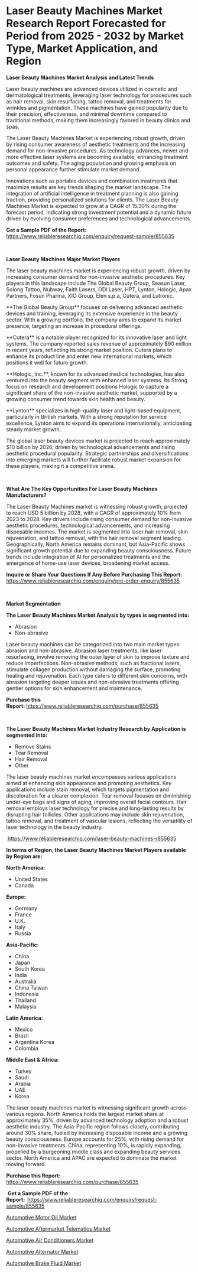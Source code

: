 <p><h1>Laser Beauty Machines Market Research Report Forecasted for Period from 2025 -  2032 by Market Type, Market Application, and Region</h1></p><p><strong>Laser Beauty Machines Market Analysis and Latest Trends</strong></p>
<p><p>Laser beauty machines are advanced devices utilized in cosmetic and dermatological treatments, leveraging laser technology for procedures such as hair removal, skin resurfacing, tattoo removal, and treatments for wrinkles and pigmentation. These machines have gained popularity due to their precision, effectiveness, and minimal downtime compared to traditional methods, making them increasingly favored in beauty clinics and spas.</p><p>The Laser Beauty Machines Market is experiencing robust growth, driven by rising consumer awareness of aesthetic treatments and the increasing demand for non-invasive procedures. As technology advances, newer and more effective laser systems are becoming available, enhancing treatment outcomes and safety. The aging population and growing emphasis on personal appearance further stimulate market demand.</p><p>Innovations such as portable devices and combination treatments that maximize results are key trends shaping the market landscape. The integration of artificial intelligence in treatment planning is also gaining traction, providing personalized solutions for clients. The Laser Beauty Machines Market is expected to grow at a CAGR of 15.30% during the forecast period, indicating strong investment potential and a dynamic future driven by evolving consumer preferences and technological advancements.</p></p>
<p><strong>Get a Sample PDF of the Report:&nbsp;</strong> <a href="https://www.reliableresearchiq.com/enquiry/request-sample/855635?utm_campaign=2173&utm_medium=2&utm_source=Github&utm_content=ia&utm_term=05022025&utm_id=laser-beauty-machines">https://www.reliableresearchiq.com/enquiry/request-sample/855635</a></p>
<p>&nbsp;</p>
<p><strong>Laser Beauty Machines Major Market Players</strong></p>
<p><p>The laser beauty machines market is experiencing robust growth, driven by increasing consumer demand for non-invasive aesthetic procedures. Key players in this landscape include The Global Beauty Group, Seasun Laser, Solong Tattoo, Nubway, Faith Lasers, ODI Laser, HPT, Lynton, Hologic, Apax Partners, Fosun Pharma, XIO Group, Elen s.p.a, Cutera, and Lutronic.</p><p>**The Global Beauty Group** focuses on delivering advanced aesthetic devices and training, leveraging its extensive experience in the beauty sector. With a growing portfolio, the company aims to expand its market presence, targeting an increase in procedural offerings.</p><p>**Cutera** is a notable player recognized for its innovative laser and light systems. The company reported sales revenue of approximately $90 million in recent years, reflecting its strong market position. Cutera plans to enhance its product line and enter new international markets, which positions it well for future growth.</p><p>**Hologic, Inc.**, known for its advanced medical technologies, has also ventured into the beauty segment with enhanced laser systems. Its Strong focus on research and development positions Hologic to capture a significant share of the non-invasive aesthetic market, supported by a growing consumer trend towards skin health and beauty.</p><p>**Lynton** specializes in high-quality laser and light-based equipment, particularly in British markets. With a strong reputation for service excellence, Lynton aims to expand its operations internationally, anticipating steady market growth.</p><p>The global laser beauty devices market is projected to reach approximately $10 billion by 2026, driven by technological advancements and rising aesthetic procedural popularity. Strategic partnerships and diversifications into emerging markets will further facilitate robust market expansion for these players, making it a competitive arena.</p></p>
<p>&nbsp;</p>
<p><strong>What Are The Key Opportunities For Laser Beauty Machines Manufacturers?</strong></p>
<p><p>The Laser Beauty Machines market is witnessing robust growth, projected to reach USD 5 billion by 2028, with a CAGR of approximately 10% from 2023 to 2028. Key drivers include rising consumer demand for non-invasive aesthetic procedures, technological advancements, and increasing disposable incomes. The market is segmented into laser hair removal, skin rejuvenation, and tattoo removal, with the hair removal segment leading. Geographically, North America remains dominant, but Asia-Pacific shows significant growth potential due to expanding beauty consciousness. Future trends include integration of AI for personalized treatments and the emergence of home-use laser devices, broadening market access.</p></p>
<p><strong>Inquire or Share Your Questions If Any Before Purchasing This Report:</strong> <a href="https://www.reliableresearchiq.com/enquiry/pre-order-enquiry/855635?utm_campaign=2173&utm_medium=2&utm_source=Github&utm_content=ia&utm_term=05022025&utm_id=laser-beauty-machines">https://www.reliableresearchiq.com/enquiry/pre-order-enquiry/855635</a></p>
<p>&nbsp;</p>
<p><strong>Market Segmentation</strong></p>
<p><strong>The Laser Beauty Machines Market Analysis by types is segmented into:</strong></p>
<p><ul><li>Abrasion</li><li>Non-abrasive</li></ul></p>
<p><p>Laser beauty machines can be categorized into two main market types: abrasion and non-abrasive. Abrasion laser treatments, like laser resurfacing, involve removing the outer layer of skin to improve texture and reduce imperfections. Non-abrasive methods, such as fractional lasers, stimulate collagen production without damaging the surface, promoting healing and rejuvenation. Each type caters to different skin concerns, with abrasion targeting deeper issues and non-abrasive treatments offering gentler options for skin enhancement and maintenance.</p></p>
<p><strong>Purchase this Report:&nbsp;</strong><a href="https://www.reliableresearchiq.com/purchase/855635?utm_campaign=2173&utm_medium=2&utm_source=Github&utm_content=ia&utm_term=05022025&utm_id=laser-beauty-machines">https://www.reliableresearchiq.com/purchase/855635</a></p>
<p>&nbsp;</p>
<p><strong>The Laser Beauty Machines Market Industry Research by Application is segmented into:</strong></p>
<p><ul><li>Remove Stains</li><li>Tear Removal</li><li>Hair Removal</li><li>Other</li></ul></p>
<p><p>The laser beauty machines market encompasses various applications aimed at enhancing skin appearance and promoting aesthetics. Key applications include stain removal, which targets pigmentation and discoloration for a clearer complexion. Tear removal focuses on diminishing under-eye bags and signs of aging, improving overall facial contours. Hair removal employs laser technology for precise and long-lasting results by disrupting hair follicles. Other applications may include skin rejuvenation, tattoo removal, and treatment of vascular lesions, reflecting the versatility of laser technology in the beauty industry.</p></p>
<p><a href="https://www.reliableresearchiq.com/laser-beauty-machines-r855635?utm_campaign=2173&utm_medium=2&utm_source=Github&utm_content=ia&utm_term=05022025&utm_id=laser-beauty-machines">&nbsp;https://www.reliableresearchiq.com/laser-beauty-machines-r855635</a></p>
<p><strong>In terms of Region, the Laser Beauty Machines Market Players available by Region are:</strong></p>
<p>
    <p> <strong> North America: </strong>
        <ul>
            <li>United States</li>
            <li>Canada</li>
        </ul>
        </p> 
    <p> <strong> Europe: </strong>
        <ul>
            <li>Germany</li>
            <li>France</li>
            <li>U.K.</li>
            <li>Italy</li>
            <li>Russia</li>
        </ul>
        </p> 
    <p> <strong> Asia-Pacific: </strong>
        <ul>
            <li>China</li>
            <li>Japan</li>
            <li>South Korea</li>
            <li>India</li>
            <li>Australia</li>
            <li>China Taiwan</li>
            <li>Indonesia</li>
            <li>Thailand</li>
            <li>Malaysia</li>
        </ul>
        </p> 
    <p> <strong> Latin America: </strong>
        <ul>
            <li>Mexico</li>
            <li>Brazil</li>
            <li>Argentina Korea</li>
            <li>Colombia</li>
        </ul>
        </p> 
    <p> <strong> Middle East & Africa: </strong>
        <ul>
            <li>Turkey</li>
            <li>Saudi</li>
            <li>Arabia</li>
            <li>UAE</li>
            <li>Korea</li>
        </ul>
    </p>
    </p>
<p><p>The laser beauty machines market is witnessing significant growth across various regions. North America holds the largest market share at approximately 35%, driven by advanced technology adoption and a robust aesthetic industry. The Asia-Pacific region follows closely, contributing around 30% share, fueled by increasing disposable income and a growing beauty consciousness. Europe accounts for 25%, with rising demand for non-invasive treatments. China, representing 10%, is rapidly expanding, propelled by a burgeoning middle class and expanding beauty services sector. North America and APAC are expected to dominate the market moving forward.</p></p>
<p><strong>Purchase this Report: </strong><a href="https://www.reliableresearchiq.com/purchase/855635?utm_campaign=2173&utm_medium=2&utm_source=Github&utm_content=ia&utm_term=05022025&utm_id=laser-beauty-machines">https://www.reliableresearchiq.com/purchase/855635</a></p>
<p>&nbsp;<strong>Get a Sample PDF of the Report:&nbsp;&nbsp;</strong><a href="https://www.reliableresearchiq.com/enquiry/request-sample/855635?utm_campaign=2173&utm_medium=2&utm_source=Github&utm_content=ia&utm_term=05022025&utm_id=laser-beauty-machines">https://www.reliableresearchiq.com/enquiry/request-sample/855635</a></p>
<p><strong></strong></p>
<p><p><a href="https://www.linkedin.com/pulse/evaluating-automotive-motor-oil-market-2025-2032-trends-jr2ie?utm_campaign=2173&utm_medium=2&utm_source=Github&utm_content=ia&utm_term=05022025&utm_id=laser-beauty-machines">Automotive Motor Oil Market</a></p><p><a href="https://www.linkedin.com/pulse/automotive-aftermarket-telematics-market-outlook-projected-ivpef?utm_campaign=2173&utm_medium=2&utm_source=Github&utm_content=ia&utm_term=05022025&utm_id=laser-beauty-machines">Automotive Aftermarket Telematics Market</a></p><p><a href="https://www.linkedin.com/pulse/automotive-air-conditioners-market-trends-analysis-size-lkt7f?utm_campaign=2173&utm_medium=2&utm_source=Github&utm_content=ia&utm_term=05022025&utm_id=laser-beauty-machines">Automotive Air Conditioners Market</a></p><p><a href="https://www.linkedin.com/pulse/automotive-alternator-market-size-set-grow-rapidly-over-3zcve?utm_campaign=2173&utm_medium=2&utm_source=Github&utm_content=ia&utm_term=05022025&utm_id=laser-beauty-machines">Automotive Alternator Market</a></p><p><a href="https://www.linkedin.com/pulse/forecasting-future-in-depth-analysis-automotive-brake-xs8gc?utm_campaign=2173&utm_medium=2&utm_source=Github&utm_content=ia&utm_term=05022025&utm_id=laser-beauty-machines">Automotive Brake Fluid Market</a></p></p>
